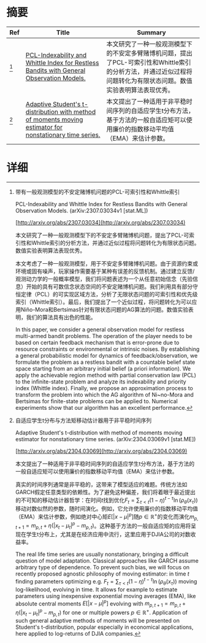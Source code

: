 # 摘要

| Ref | Title | Summary |
| --- | --- | --- |
| [^1] | [PCL-Indexability and Whittle Index for Restless Bandits with General Observation Models.](http://arxiv.org/abs/2307.03034) | 本文研究了一种一般观测模型下的不安定多臂赌博机问题，提出了PCL-可索引性和Whittle索引的分析方法，并通过近似过程将问题转化为有限状态问题。数值实验表明算法表现优秀。 |
| [^2] | [Adaptive Student's t-distribution with method of moments moving estimator for nonstationary time series.](http://arxiv.org/abs/2304.03069) | 本文提出了一种适用于非平稳时间序列的自适应学生t分布方法，基于方法的一般自适应矩可以使用廉价的指数移动平均值（EMA）来估计参数。 |

# 详细

[^1]: 带有一般观测模型的不安定赌博机问题的PCL-可索引性和Whittle索引

    PCL-Indexability and Whittle Index for Restless Bandits with General Observation Models. (arXiv:2307.03034v1 [stat.ML])

    [http://arxiv.org/abs/2307.03034](http://arxiv.org/abs/2307.03034)

    本文研究了一种一般观测模型下的不安定多臂赌博机问题，提出了PCL-可索引性和Whittle索引的分析方法，并通过近似过程将问题转化为有限状态问题。数值实验表明算法表现优秀。

    

    本文考虑了一种一般观测模型，用于不安定多臂赌博机问题。由于资源约束或环境或固有噪声，玩家操作需要基于某种有误差的反馈机制。通过建立反馈/观测动力学的一般概率模型，我们将问题表述为一个从任意初始信念（先验信息）开始的具有可数信念状态空间的不安定赌博机问题。我们利用具有部分守恒定律（PCL）的可实现区域方法，分析了无限状态问题的可索引性和优先级索引（Whittle索引）。最后，我们提出了一个近似过程，将问题转化为可以应用Niño-Mora和Bertsimas针对有限状态问题的AG算法的问题。数值实验表明，我们的算法具有出色的性能。

    In this paper, we consider a general observation model for restless multi-armed bandit problems. The operation of the player needs to be based on certain feedback mechanism that is error-prone due to resource constraints or environmental or intrinsic noises. By establishing a general probabilistic model for dynamics of feedback/observation, we formulate the problem as a restless bandit with a countable belief state space starting from an arbitrary initial belief (a priori information). We apply the achievable region method with partial conservation law (PCL) to the infinite-state problem and analyze its indexability and priority index (Whittle index). Finally, we propose an approximation process to transform the problem into which the AG algorithm of Ni\~no-Mora and Bertsimas for finite-state problems can be applied to. Numerical experiments show that our algorithm has an excellent performance.
    
[^2]: 自适应学生t分布与方法矩移动估计器用于非平稳时间序列

    Adaptive Student's t-distribution with method of moments moving estimator for nonstationary time series. (arXiv:2304.03069v1 [stat.ME])

    [http://arxiv.org/abs/2304.03069](http://arxiv.org/abs/2304.03069)

    本文提出了一种适用于非平稳时间序列的自适应学生t分布方法，基于方法的一般自适应矩可以使用廉价的指数移动平均值（EMA）来估计参数。

    

    真实的时间序列通常是非平稳的，这带来了模型适应的难题。传统方法如GARCH假定任意类型的依赖性。为了避免这种偏差，我们将着眼于最近提出的不可知的移动估计器哲学：在时间$t$找到优化$F_t=\sum_{\tau<t} (1-\eta)^{t-\tau} \ln(\rho_\theta (x_\tau))$移动对数似然的参数，随时间演化。例如，它允许使用廉价的指数移动平均值（EMA）来估计参数，例如绝对中心矩$E[|x-\mu|^p]$随$p\in\mathbb{R}^+$的变化而演化$m_{p,t+1} = m_{p,t} + \eta (|x_t-\mu_t|^p-m_{p,t})$。这种基于方法的一般自适应矩的应用将呈现在学生t分布上，尤其是在经济应用中流行，这里应用于DJIA公司的对数收益率。

    The real life time series are usually nonstationary, bringing a difficult question of model adaptation. Classical approaches like GARCH assume arbitrary type of dependence. To prevent such bias, we will focus on recently proposed agnostic philosophy of moving estimator: in time $t$ finding parameters optimizing e.g. $F_t=\sum_{\tau<t} (1-\eta)^{t-\tau} \ln(\rho_\theta (x_\tau))$ moving log-likelihood, evolving in time. It allows for example to estimate parameters using inexpensive exponential moving averages (EMA), like absolute central moments $E[|x-\mu|^p]$ evolving with $m_{p,t+1} = m_{p,t} + \eta (|x_t-\mu_t|^p-m_{p,t})$ for one or multiple powers $p\in\mathbb{R}^+$. Application of such general adaptive methods of moments will be presented on Student's t-distribution, popular especially in economical applications, here applied to log-returns of DJIA companies.
    

